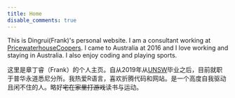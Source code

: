 ```yaml
---
title: Home
disable_comments: true
---
```


This is Dingrui(Frank)'s personal website. I am a consultant working at [PricewaterhouseCoopers](https://www.pwc.com.au/). I came to Australia at 2016 and I love working and staying in Australia. I also enjoy coding and playing sports.

这里是章丁睿（Frank）的个人主页。自从2019年从[UNSW](https://https://www.unsw.edu.au/)毕业之后，目前就职于普华永道悉尼分所。我热爱R语言，喜欢折腾代码和网站。是一个高度自我驱动且闲不住的人。略好~~宅在家里打游戏~~读书与运动。
